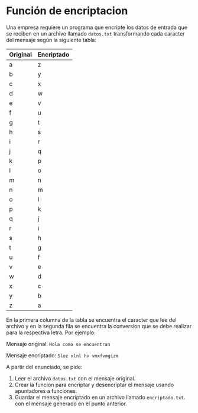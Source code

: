 # Función de encriptacion

Una empresa requiere un programa que encripte los datos de entrada que se reciben en un archivo llamado ```datos.txt``` transformando cada caracter del mensaje según la siguiente tabla:

| Original | Encriptado |
|----------|------------|
|a| z|
|b| y|
|c| x|
|d| w|
|e| v|
|f| u|
|g| t|
|h| s|
|i| r|
|j| q|
|k| p|
|l| o|
|m| n|
|n| m|
|o| l|
|p| k|
|q| j|
|r| i|
|s| h|
|t| g|
|u| f|
|v| e|
|w| d|
|x| c|
|y| b|
|z| a|

En la primera columna de la tabla se encuentra el caracter que lee del archivo y en la segunda fila se encuentra la conversion que se debe realizar para la respectiva letra. Por ejemplo:

Mensaje original: ```Hola como se encuentran```

Mensaje encriptado: ```Sloz xlnl hv vmxfvmgizm```

A partir del enunciado, se pide:

1. Leer el archivo ```datos.txt``` con el mensaje original.
2. Crear la funcion para encriptar y desencriptar el mensaje usando apuntadores a funciones.
3. Guardar el mensaje encriptado en un archivo llamado ```encriptado.txt```. con el mensaje generado en el punto anterior.

